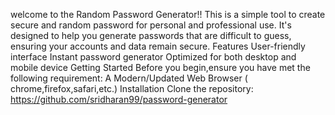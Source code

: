 
welcome to the Random Password Generator!!
This is a simple tool to create secure and random password for personal and professional use. It's designed to help you generate passwords that are difficult to guess, ensuring your accounts and data remain secure.
Features
User-friendly interface
Instant password generator
Optimized for both desktop and mobile device
Getting Started
Before you begin,ensure you have met the following requirement:
 A Modern/Updated Web Browser ( chrome,firefox,safari,etc.)
Installation
Clone the repository:
https://github.com/sridharan99/password-generator
